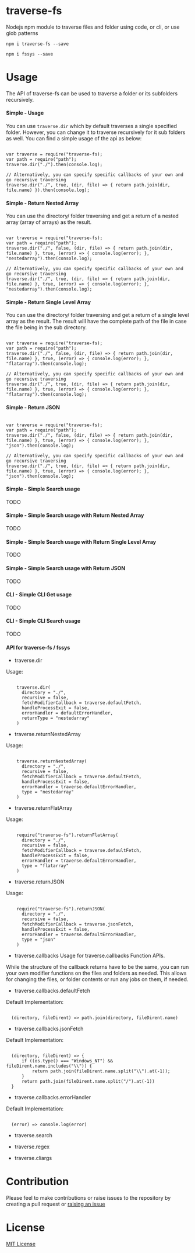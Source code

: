 # traverse-fs

Nodejs npm module to traverse files and folder using code, or cli, or use glob patterns

`npm i traverse-fs --save`

<!-- `npm i traverse-cli -g` -->
<!-- `npm i traverse-cli --save` -->

`npm i fssys --save`

# Usage

The API of traverse-fs can be used to traverse a folder or its subfolders recursively.

#### Simple - Usage

You can use `traverse.dir` which by default traverses a single specified folder. However, you can change it to traverse recursively for it sub folders as well. You can find a simple usage of the api as below:

```

var traverse = require("traverse-fs);
var path = require("path");
traverse.dir("./").then(console.log);

// Alternatively, you can specify specific callbacks of your own and go recursive traversing
traverse.dir("./", true, (dir, file) => { return path.join(dir, file.name) }).then(console.log);

```

#### Simple - Return Nested Array

You can use the directory/ folder traversing and get a return of a nested array (array of arrays) as the result.

```

var traverse = require("traverse-fs);
var path = require("path");
traverse.dir("./", false, (dir, file) => { return path.join(dir, file.name) }, true, (error) => { console.log(error); }, "nestedarray").then(console.log);

// Alternatively, you can specify specific callbacks of your own and go recursive traversing
traverse.dir("./", true, (dir, file) => { return path.join(dir, file.name) }, true, (error) => { console.log(error); }, "nestedarray").then(console.log);

```

#### Simple - Return Single Level Array

You can use the directory/ folder traversing and get a return of a single level array as the result. The result will have the complete path of the file in case the file being in the sub directory.

```

var traverse = require("traverse-fs);
var path = require("path");
traverse.dir("./", false, (dir, file) => { return path.join(dir, file.name) }, true, (error) => { console.log(error); }, "flatarray").then(console.log);

// Alternatively, you can specify specific callbacks of your own and go recursive traversing
traverse.dir("./", true, (dir, file) => { return path.join(dir, file.name) }, true, (error) => { console.log(error); }, "flatarray").then(console.log);

```

#### Simple - Return JSON

```

var traverse = require("traverse-fs);
var path = require("path");
traverse.dir("./", false, (dir, file) => { return path.join(dir, file.name) }, true, (error) => { console.log(error); }, "json").then(console.log);

// Alternatively, you can specify specific callbacks of your own and go recursive traversing
traverse.dir("./", true, (dir, file) => { return path.join(dir, file.name) }, true, (error) => { console.log(error); }, "json").then(console.log);

```

#### Simple - Simple Search usage

TODO

#### Simple - Simple Search usage with Return Nested Array

TODO

#### Simple - Simple Search usage with Return Single Level Array

TODO

#### Simple - Simple Search usage with Return JSON

TODO

#### CLI - Simple CLI Get usage

TODO

#### CLI - Simple CLI Search usage

TODO

#### API for traverse-fs / fssys


- traverse.dir

Usage:

```

    traverse.dir(
      directory = "./", 
      recursive = false, 
      fetchModifierCallback = traverse.defaultFetch, 
      handleProcessExit = false, 
      errorHandler = defaultErrorHandler, 
      returnType = "nestedarray"
    )

```

- traverse.returnNestedArray

Usage:

```

    traverse.returnNestedArray(
      directory = "./", 
      recursive = false, 
      fetchModifierCallback = traverse.defaultFetch, 
      handleProcessExit = false, 
      errorHandler = traverse.defaultErrorHandler, 
      type = "nestedarray"
    )

```

- traverse.returnFlatArray

Usage:

```

    require("traverse-fs").returnFlatArray(
      directory = "./", 
      recursive = false, 
      fetchModifierCallback = traverse.defaultFetch, 
      handleProcessExit = false, 
      errorHandler = traverse.defaultErrorHandler, 
      type = "flatarray"
    )

```

- traverse.returnJSON

Usage:

```

    require("traverse-fs").returnJSON(
      directory = "./", 
      recursive = false, 
      fetchModifierCallback = traverse.jsonFetch, 
      handleProcessExit = false, 
      errorHandler = traverse.defaultErrorHandler, 
      type = "json"
    )

```

- traverse.callbacks
Usage for traverse.callbacks Function APIs.

While the structure of the callback returns have to be the same, you can run your own modifier functions on the files and folders as needed.
This allows for changing the files, or folder contents or run any jobs on them, if needed.

  - traverse.callbacks.defaultFetch

Default Implementation:

```

  (directory, fileDirent) => path.join(directory, fileDirent.name)

```

  - traverse.callbacks.jsonFetch

Default Implementation:

```

  (directory, fileDirent) => {
      if ((os.type() === "Windows_NT") && fileDirent.name.includes("\\")) {
          return path.join(fileDirent.name.split("\\").at(-1));
      }
      return path.join(fileDirent.name.split("/").at(-1))
  }

```

  - traverse.callbacks.errorHandler

Default Implementation:

```

  (error) => console.log(error)

```

- traverse.search

- traverse.regex

- traverse.cliargs


# Contribution

Please feel to make contributions or raise issues to the repository by creating a pull request or [raising an issue](https://github.com/ganeshkbhat/glob-traverse-fs/issues)

# License

[MIT License](./LICENSE)
